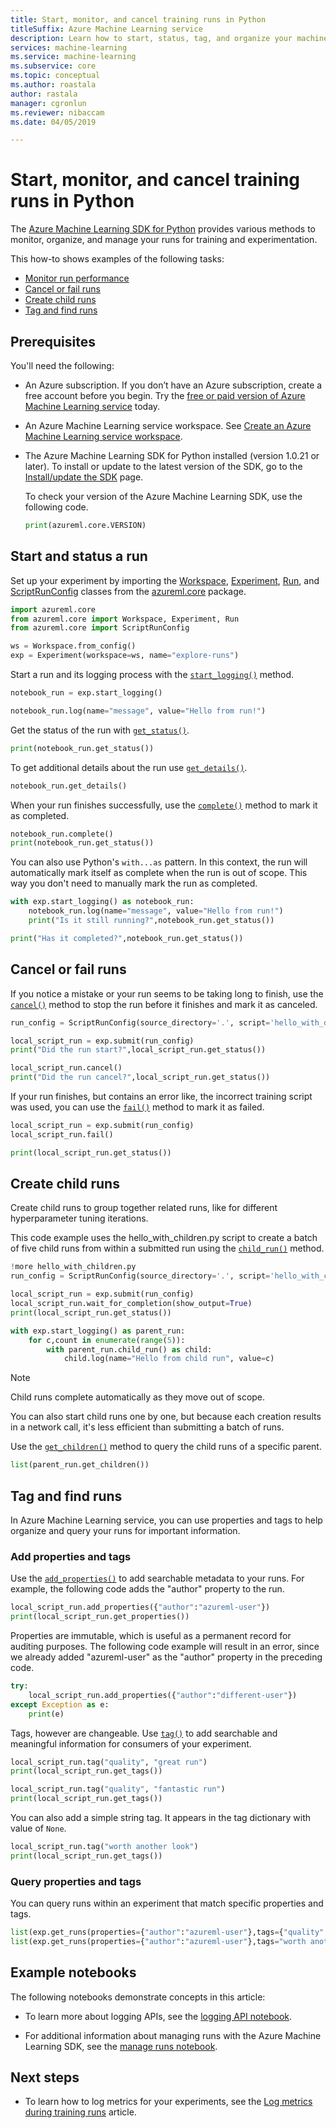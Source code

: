 ```yaml
---
title: Start, monitor, and cancel training runs in Python
titleSuffix: Azure Machine Learning service
description: Learn how to start, status, tag, and organize your machine learning experiments. 
services: machine-learning
ms.service: machine-learning
ms.subservice: core
ms.topic: conceptual
ms.author: roastala
author: rastala
manager: cgronlun
ms.reviewer: nibaccam
ms.date: 04/05/2019

---
```


# Start, monitor, and cancel training runs in Python

The [Azure Machine Learning SDK for Python](https://docs.microsoft.com/python/api/overview/azure/ml/intro?view=azure-ml-py) provides various methods to monitor, organize, and manage your runs for training and experimentation.

This how-to shows examples of the following tasks:

* [Monitor run performance](#monitor)
* [Cancel or fail runs](#cancel)
* [Create child runs](#children)
* [Tag and find runs](#tag)

## Prerequisites

You'll need the following:

* An Azure subscription. If you don’t have an Azure subscription, create a free account before you begin. Try the [free or paid version of Azure Machine Learning service](https://aka.ms/AMLFree) today.

* An Azure Machine Learning service workspace. See [Create an Azure Machine Learning service workspace](setup-create-workspace.md).

* The Azure Machine Learning SDK for Python installed (version 1.0.21 or later). To install or update to the latest version of the SDK, go to the [Install/update the SDK](https://docs.microsoft.com/python/api/overview/azure/ml/install?view=azure-ml-py) page.

    To check your version of the Azure Machine Learning SDK, use the following code.

    ```Python
    print(azureml.core.VERSION)
    ```

<a name="monitor"></a>

## Start and status a run

Set up your experiment by importing the [Workspace](https://docs.microsoft.com/python/api/azureml-core/azureml.core.workspace.workspace?view=azure-ml-py), [Experiment](https://docs.microsoft.com/python/api/azureml-core/azureml.core.experiment.experiment?view=azure-ml-py), [Run](https://docs.microsoft.com/python/api/azureml-core/azureml.core.run(class)?view=azure-ml-py), and [ScriptRunConfig](https://docs.microsoft.com/python/api/azureml-core/azureml.core.scriptrunconfig?view=azure-ml-py) classes from the [azureml.core](https://docs.microsoft.com/python/api/azureml-core/azureml.core?view=azure-ml-py) package.

```Python
import azureml.core
from azureml.core import Workspace, Experiment, Run
from azureml.core import ScriptRunConfig

ws = Workspace.from_config()
exp = Experiment(workspace=ws, name="explore-runs")
```

Start a run and its logging process with the [`start_logging()`](https://docs.microsoft.com/python/api/azureml-core/azureml.core.experiment(class)?view=azure-ml-py#start-logging--args----kwargs-) method.

```Python
notebook_run = exp.start_logging()

notebook_run.log(name="message", value="Hello from run!")
```

Get the status of the run with [`get_status()`](https://docs.microsoft.com/python/api/azureml-core/azureml.core.run(class)?view=azure-ml-py#get-status--).

```Python
print(notebook_run.get_status())
```

To get additional details about the run use [`get_details()`](https://docs.microsoft.com/python/api/azureml-core/azureml.core.workspace.workspace?view=azure-ml-py#get-details--).

```Python
notebook_run.get_details()
```

When your run finishes successfully, use the [`complete()`](https://docs.microsoft.com/python/api/azureml-core/azureml.core.run(class)?view=azure-ml-py#complete--set-status-true-) method to mark it as completed.

```Python
notebook_run.complete()
print(notebook_run.get_status())
```

You can also use Python's `with...as` pattern. In this context, the run will automatically mark itself as complete when the run is out of scope. This way you don't need to manually mark the run as completed.

```Python
with exp.start_logging() as notebook_run:
    notebook_run.log(name="message", value="Hello from run!")
    print("Is it still running?",notebook_run.get_status())

print("Has it completed?",notebook_run.get_status())
```

<a name="cancel"></a>

## Cancel or fail runs

 If you notice a mistake or your run seems to be taking long to finish, use the [`cancel()`](https://docs.microsoft.com/python/api/azureml-core/azureml.core.run(class)?view=azure-ml-py#cancel--) method to stop the run before it finishes and mark it as canceled.

```Python
run_config = ScriptRunConfig(source_directory='.', script='hello_with_delay.py')

local_script_run = exp.submit(run_config)
print("Did the run start?",local_script_run.get_status())

local_script_run.cancel()
print("Did the run cancel?",local_script_run.get_status())
```

If your run finishes, but contains an error like, the incorrect training script was used, you can use the [`fail()`](https://docs.microsoft.com/python/api/azureml-core/azureml.core.run(class)?view=azure-ml-py#fail-error-details-none---set-status-true-) method to mark it as failed.

```Python
local_script_run = exp.submit(run_config)
local_script_run.fail()

print(local_script_run.get_status())
```

<a name="children"></a>

## Create child runs

Create child runs to group together related runs, like for different hyperparameter tuning iterations.

This code example uses the hello_with_children.py script to create a batch of five child runs from within a submitted run using the [`child_run()`](https://docs.microsoft.com/python/api/azureml-core/azureml.core.run(class)?view=azure-ml-py#child-run-name-none--run-id-none--outputs-none-) method.

```Python
!more hello_with_children.py
run_config = ScriptRunConfig(source_directory='.', script='hello_with_children.py')

local_script_run = exp.submit(run_config)
local_script_run.wait_for_completion(show_output=True)
print(local_script_run.get_status())

with exp.start_logging() as parent_run:
    for c,count in enumerate(range(5)):
        with parent_run.child_run() as child:
            child.log(name="Hello from child run", value=c)
```

> [!NOTE]
> Child runs complete automatically as they move out of scope.

You can also start child runs one by one, but because each creation results in a network call, it's less efficient than submitting a batch of runs.

Use the [`get_children()`](https://docs.microsoft.com/python/api/azureml-core/azureml.core.run(class)?view=azure-ml-py#get-children-recursive-false--tags-none--properties-none--type-none--status-none---rehydrate-runs-true-) method to query the child runs of a specific parent.

```Python
list(parent_run.get_children())
```

<a name="tag"></a>

## Tag and find runs

In Azure Machine Learning service, you can use properties and tags to help organize and query your runs for important information.

### Add properties and tags

Use the [`add_properties()`](https://docs.microsoft.com/python/api/azureml-core/azureml.core.run(class)?view=azure-ml-py#add-properties-properties-) to add searchable metadata to your runs. For example, the following code adds the "author" property to the run.

```Python
local_script_run.add_properties({"author":"azureml-user"})
print(local_script_run.get_properties())
```

Properties are immutable, which is useful as a permanent record for auditing purposes. The following code example will result in an error, since we already added "azureml-user" as the "author" property in the preceding code.

```Python
try:
    local_script_run.add_properties({"author":"different-user"})
except Exception as e:
    print(e)
```

Tags, however are changeable. Use [`tag()`](https://docs.microsoft.com/python/api/azureml-core/azureml.core.run(class)?view=azure-ml-py#tag-key--value-none-) to add searchable and meaningful information for consumers of your experiment.

```Python
local_script_run.tag("quality", "great run")
print(local_script_run.get_tags())

local_script_run.tag("quality", "fantastic run")
print(local_script_run.get_tags())
```

You can also add a simple string tag. It appears in the tag dictionary with value of `None`.

```Python
local_script_run.tag("worth another look")
print(local_script_run.get_tags())
```

### Query properties and tags

You can query runs within an experiment that match specific properties and tags.

```Python
list(exp.get_runs(properties={"author":"azureml-user"},tags={"quality":"fantastic run"}))
list(exp.get_runs(properties={"author":"azureml-user"},tags="worth another look"))
```

## Example notebooks

The following notebooks demonstrate concepts in this article:

* To learn more about logging APIs, see the [logging API notebook](https://github.com/Azure/MachineLearningNotebooks/blob/master/how-to-use-azureml/training/logging-api/logging-api.ipynb).

* For additional information about managing runs with the Azure Machine Learning SDK, see the [manage runs notebook](https://github.com/Azure/MachineLearningNotebooks/tree/master/how-to-use-azureml/training/manage-runs).

## Next steps

* To learn how to log metrics for your experiments, see the [Log metrics during training runs](https://docs.microsoft.com/azure/machine-learning/service/how-to-track-experiment) article.
